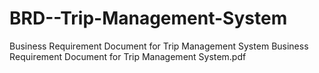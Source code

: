 # BRD--Trip-Management-System
Businеss Rеquirеmеnt Documеnt for Trip Managеmеnt Systеm
Businеss Rеquirеmеnt Documеnt for Trip Managеmеnt Systеm.pdf

